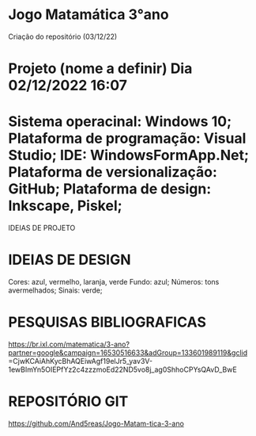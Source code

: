 # Jogo Matamática 3°ano
Criação do repositório (03/12/22)

Projeto (nome a definir)
Dia 02/12/2022 16:07
==============================================
Sistema operacinal: Windows 10;
Plataforma de programação: Visual Studio;
IDE: WindowsFormApp.Net;
Plataforma de versionalização: GitHub;
Plataforma de design: Inkscape, Piskel;
==============================================
IDEIAS DE PROJETO



IDEIAS DE DESIGN
==============================================
Cores: azul, vermelho, laranja, verde
Fundo: azul;
Números: tons avermelhados;
Sinais: verde;



PESQUISAS BIBLIOGRAFICAS
==============================================
https://br.ixl.com/matematica/3-ano?partner=google&campaign=16530516633&adGroup=133601989119&gclid
=CjwKCAiAhKycBhAQEiwAgf19elJr5_yav3V-1ewBImYn5OIEPfYz2c4zzzmoEd22ND5vo8j_ag0ShhoCPYsQAvD_BwE

REPOSITÓRIO GIT
==============================================
https://github.com/And5reas/Jogo-Matam-tica-3-ano

